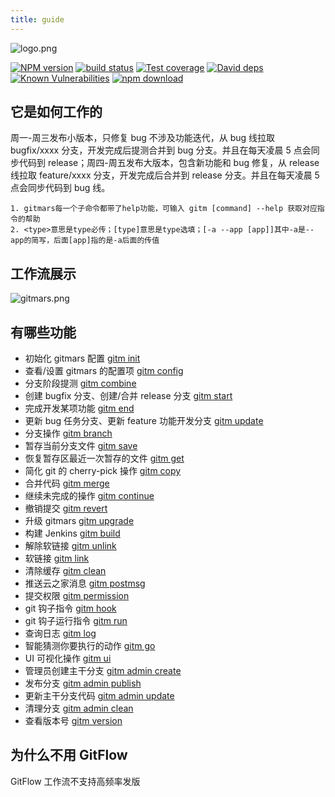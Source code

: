 ```yaml
---
title: guide
---
```


![logo.png](https://raw.githubusercontent.com/saqqdy/gitmars/master/lib/img/logo.png)

[![NPM version][npm-image]][npm-url]
[![build status][travis-image]][travis-url]
[![Test coverage][codecov-image]][codecov-url]
[![David deps][david-image]][david-url]
[![Known Vulnerabilities][snyk-image]][snyk-url]
[![npm download][download-image]][download-url]

[npm-image]: https://img.shields.io/npm/v/gitmars.svg?style=flat-square
[npm-url]: https://npmjs.org/package/gitmars
[travis-image]: https://travis-ci.org/saqqdy/gitmars.svg?branch=master
[travis-url]: https://travis-ci.org/saqqdy/gitmars
[codecov-image]: https://img.shields.io/codecov/c/github/saqqdy/gitmars.svg?style=flat-square
[codecov-url]: https://codecov.io/github/saqqdy/gitmars?branch=master
[david-image]: https://img.shields.io/david/saqqdy/gitmars.svg?style=flat-square
[david-url]: https://david-dm.org/saqqdy/gitmars
[snyk-image]: https://snyk.io/test/npm/gitmars/badge.svg?style=flat-square
[snyk-url]: https://snyk.io/test/npm/gitmars
[download-image]: https://img.shields.io/npm/dm/gitmars.svg?style=flat-square
[download-url]: https://npmjs.org/package/gitmars

## 它是如何工作的

周一-周三发布小版本，只修复 bug 不涉及功能迭代，从 bug 线拉取 bugfix/xxxx 分支，开发完成后提测合并到 bug 分支。并且在每天凌晨 5 点会同步代码到 release；周四-周五发布大版本，包含新功能和 bug 修复，从 release 线拉取 feature/xxxx 分支，开发完成后合并到 release 分支。并且在每天凌晨 5 点会同步代码到 bug 线。

```
1. gitmars每一个子命令都带了help功能，可输入 gitm [command] --help 获取对应指令的帮助
2. <type>意思是type必传；[type]意思是type选填；[-a --app [app]]其中-a是--app的简写，后面[app]指的是-a后面的传值
```

## 工作流展示

![gitmars.png](https://raw.githubusercontent.com/saqqdy/gitmars/master/lib/img/gitmars.png)

## 有哪些功能

-   初始化 gitmars 配置 [gitm init](/api/#gitm-init)
-   查看/设置 gitmars 的配置项 [gitm config](/api/#gitm-config)
-   分支阶段提测 [gitm combine](/api/#gitm-combine)
-   创建 bugfix 分支、创建/合并 release 分支 [gitm start](/api/#gitm-start)
-   完成开发某项功能 [gitm end](/api/#gitm-end)
-   更新 bug 任务分支、更新 feature 功能开发分支 [gitm update](/api/#gitm-update)
-   分支操作 [gitm branch](/api/#gitm-branch)
-   暂存当前分支文件 [gitm save](/api/#gitm-save)
-   恢复暂存区最近一次暂存的文件 [gitm get](/api/#gitm-get)
-   简化 git 的 cherry-pick 操作 [gitm copy](/api/#gitm-copy)
-   合并代码 [gitm merge](/api/#gitm-merge)
-   继续未完成的操作 [gitm continue](/api/#gitm-continue)
-   撤销提交 [gitm revert](/api/#gitm-revert)
-   升级 gitmars [gitm upgrade](/api/#gitm-upgrade)
-   构建 Jenkins [gitm build](/api/#gitm-build)
-   解除软链接 [gitm unlink](/api/#gitm-unlink)
-   软链接 [gitm link](/api/#gitm-link)
-   清除缓存 [gitm clean](/api/#gitm-clean)
-   推送云之家消息 [gitm postmsg](/api/#gitm-postmsg)
-   提交权限 [gitm permission](/api/#gitm-permission)
-   git 钩子指令 [gitm hook](/api/#gitm-hook)
-   git 钩子运行指令 [gitm run](/api/#gitm-run)
-   查询日志 [gitm log](/api/#gitm-log)
-   智能猜测你要执行的动作 [gitm go](/api/#gitm-go)
-   UI 可视化操作 [gitm ui](/api/#gitm-ui)
-   管理员创建主干分支 [gitm admin create](/api/#gitm-admin-create)
-   发布分支 [gitm admin publish](/api/#gitm-admin-publish)
-   更新主干分支代码 [gitm admin update](/api/#gitm-admin-update)
-   清理分支 [gitm admin clean](/api/#gitm-admin-clean)
-   查看版本号 [gitm version](/api/#gitm-version)

## 为什么不用 GitFlow

GitFlow 工作流不支持高频率发版

